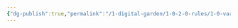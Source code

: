 ```yaml
---
{"dg-publish":true,"permalink":"/1-digital-garden/1-0-2-0-rules/1-0-variant-rules/1-8-spellcasting/"}
---
```


